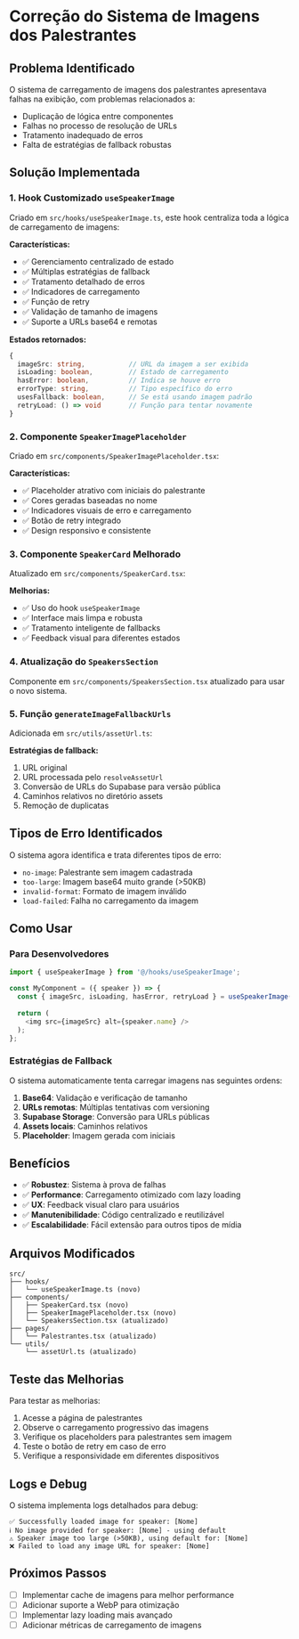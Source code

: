 # Correção do Sistema de Imagens dos Palestrantes

## Problema Identificado

O sistema de carregamento de imagens dos palestrantes apresentava falhas na exibição, com problemas relacionados a:

- Duplicação de lógica entre componentes
- Falhas no processo de resolução de URLs
- Tratamento inadequado de erros
- Falta de estratégias de fallback robustas

## Solução Implementada

### 1. Hook Customizado `useSpeakerImage`

Criado em `src/hooks/useSpeakerImage.ts`, este hook centraliza toda a lógica de carregamento de imagens:

**Características:**
- ✅ Gerenciamento centralizado de estado
- ✅ Múltiplas estratégias de fallback
- ✅ Tratamento detalhado de erros
- ✅ Indicadores de carregamento
- ✅ Função de retry
- ✅ Validação de tamanho de imagens
- ✅ Suporte a URLs base64 e remotas

**Estados retornados:**
```typescript
{
  imageSrc: string,           // URL da imagem a ser exibida
  isLoading: boolean,         // Estado de carregamento
  hasError: boolean,          // Indica se houve erro
  errorType: string,          // Tipo específico do erro
  usesFallback: boolean,      // Se está usando imagem padrão
  retryLoad: () => void       // Função para tentar novamente
}
```

### 2. Componente `SpeakerImagePlaceholder`

Criado em `src/components/SpeakerImagePlaceholder.tsx`:

**Características:**
- ✅ Placeholder atrativo com iniciais do palestrante
- ✅ Cores geradas baseadas no nome
- ✅ Indicadores visuais de erro e carregamento
- ✅ Botão de retry integrado
- ✅ Design responsivo e consistente

### 3. Componente `SpeakerCard` Melhorado

Atualizado em `src/components/SpeakerCard.tsx`:

**Melhorias:**
- ✅ Uso do hook `useSpeakerImage`
- ✅ Interface mais limpa e robusta
- ✅ Tratamento inteligente de fallbacks
- ✅ Feedback visual para diferentes estados

### 4. Atualização do `SpeakersSection`

Componente em `src/components/SpeakersSection.tsx` atualizado para usar o novo sistema.

### 5. Função `generateImageFallbackUrls`

Adicionada em `src/utils/assetUrl.ts`:

**Estratégias de fallback:**
1. URL original
2. URL processada pelo `resolveAssetUrl`
3. Conversão de URLs do Supabase para versão pública
4. Caminhos relativos no diretório assets
5. Remoção de duplicatas

## Tipos de Erro Identificados

O sistema agora identifica e trata diferentes tipos de erro:

- `no-image`: Palestrante sem imagem cadastrada
- `too-large`: Imagem base64 muito grande (>50KB)
- `invalid-format`: Formato de imagem inválido
- `load-failed`: Falha no carregamento da imagem

## Como Usar

### Para Desenvolvedores

```typescript
import { useSpeakerImage } from '@/hooks/useSpeakerImage';

const MyComponent = ({ speaker }) => {
  const { imageSrc, isLoading, hasError, retryLoad } = useSpeakerImage(speaker);
  
  return (
    <img src={imageSrc} alt={speaker.name} />
  );
};
```

### Estratégias de Fallback

O sistema automaticamente tenta carregar imagens nas seguintes ordens:

1. **Base64**: Validação e verificação de tamanho
2. **URLs remotas**: Múltiplas tentativas com versioning
3. **Supabase Storage**: Conversão para URLs públicas
4. **Assets locais**: Caminhos relativos
5. **Placeholder**: Imagem gerada com iniciais

## Benefícios

- ✅ **Robustez**: Sistema à prova de falhas
- ✅ **Performance**: Carregamento otimizado com lazy loading
- ✅ **UX**: Feedback visual claro para usuários
- ✅ **Manutenibilidade**: Código centralizado e reutilizável
- ✅ **Escalabilidade**: Fácil extensão para outros tipos de mídia

## Arquivos Modificados

```
src/
├── hooks/
│   └── useSpeakerImage.ts (novo)
├── components/
│   ├── SpeakerCard.tsx (novo)
│   ├── SpeakerImagePlaceholder.tsx (novo)
│   └── SpeakersSection.tsx (atualizado)
├── pages/
│   └── Palestrantes.tsx (atualizado)
└── utils/
    └── assetUrl.ts (atualizado)
```

## Teste das Melhorias

Para testar as melhorias:

1. Acesse a página de palestrantes
2. Observe o carregamento progressivo das imagens
3. Verifique os placeholders para palestrantes sem imagem
4. Teste o botão de retry em caso de erro
5. Verifique a responsividade em diferentes dispositivos

## Logs e Debug

O sistema implementa logs detalhados para debug:

```
✅ Successfully loaded image for speaker: [Nome]
ℹ️ No image provided for speaker: [Nome] - using default  
⚠️ Speaker image too large (>50KB), using default for: [Nome]
❌ Failed to load any image URL for speaker: [Nome]
```

## Próximos Passos

- [ ] Implementar cache de imagens para melhor performance
- [ ] Adicionar suporte a WebP para otimização
- [ ] Implementar lazy loading mais avançado
- [ ] Adicionar métricas de carregamento de imagens